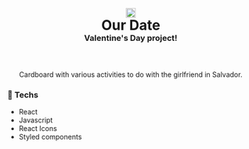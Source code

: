 <header align="center">
    <img src="./public/favicon.ico" width="20px"/>
    <h1 style="margin-top: -2px;">Our Date</h1>
    <h3 style="margin-top: -20px;">Valentine's Day project!</h3>
</header> 

<p align="center">
     Cardboard with various activities to do with the girlfriend in Salvador.
</p>

<h3> 🚀 Techs </h3> 

<ul>
    <li>React</li>
    <li>Javascript</li>
    <li>React Icons</li>
    <li>Styled components</li>
</ul>